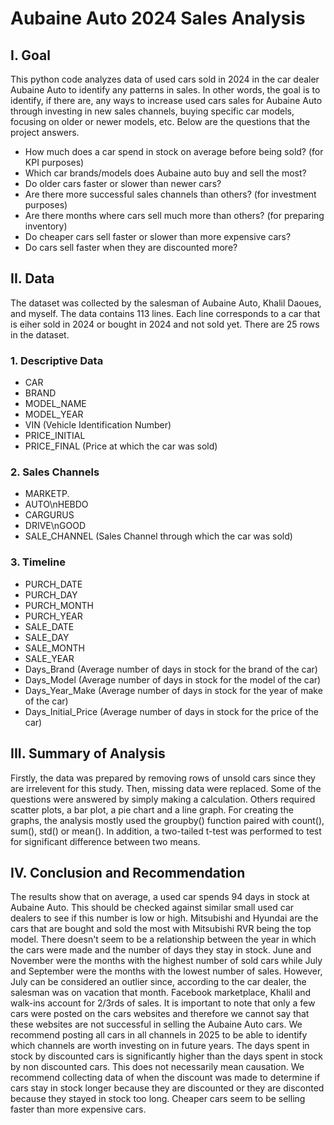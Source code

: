 # Aubaine Auto 2024 Sales Analysis

## I. Goal
This python code analyzes data of used cars sold in 2024 in the car dealer Aubaine Auto to identify any patterns in sales. In other words, the goal is to identify, if there are, any ways to increase used cars sales for Aubaine Auto through investing in new sales channels, buying specific car models, focusing on older or newer models, etc. Below are the questions that the project answers.

* How much does a car spend in stock on average before being sold? (for KPI purposes)
* Which car brands/models does Aubaine auto buy and sell the most?
* Do older cars faster or slower than newer cars?
* Are there more successful sales channels than others? (for investment purposes)
* Are there months where cars sell much more than others? (for preparing inventory)
* Do cheaper cars sell faster or slower than more expensive cars?
* Do cars sell faster when they are discounted more?

## II. Data
The dataset was collected by the salesman of Aubaine Auto, Khalil Daoues, and myself. The data contains 113 lines. Each line corresponds to a car that is eiher sold in 2024 or bought in 2024 and not sold yet.
There are 25 rows in the dataset.

### 1. Descriptive Data
* CAR
* BRAND
* MODEL_NAME
* MODEL_YEAR
* VIN (Vehicle Identification Number)
* PRICE_INITIAL
* PRICE_FINAL (Price at which the car was sold)

### 2. Sales Channels
* MARKETP.
* AUTO\nHEBDO
* CARGURUS
* DRIVE\nGOOD
* SALE_CHANNEL (Sales Channel through which the car was sold)

### 3. Timeline
* PURCH_DATE
* PURCH_DAY
* PURCH_MONTH
* PURCH_YEAR
* SALE_DATE
* SALE_DAY
* SALE_MONTH
* SALE_YEAR
* Days_Brand (Average number of days in stock for the brand of the car)
* Days_Model (Average number of days in stock for the model of the car)
* Days_Year_Make (Average number of days in stock for the year of make of the car)
* Days_Initial_Price (Average number of days in stock for the price of the car)

## III. Summary of Analysis
Firstly, the data was prepared by removing rows of unsold cars since they are irrelevent for this study. Then, missing data were replaced. Some of the questions were answered by simply making a calculation. Others required scatter plots, a bar plot, a pie chart and a line graph. For creating the graphs, the analysis mostly used the groupby() function paired with count(), sum(), std() or mean(). In addition, a two-tailed t-test was performed to test for significant difference between two means.



## IV. Conclusion and Recommendation

The results show that on average, a used car spends 94 days in stock at Aubaine Auto. This should be checked against similar small used car dealers to see if this number is low or high. Mitsubishi and Hyundai are the cars that are bought and sold the most with Mitsubishi RVR being the top model. There doesn't seem to be a relationship between the year in which the cars were made and the number of days they stay in stock. June and November were the months with the highest number of sold cars while July and September were the months with the lowest number of sales. However, July can be considered an outlier since, according to the car dealer, the salesman was on vacation that month.
Facebook marketplace, Khalil and walk-ins account for 2/3rds of sales. It is important to note that only a few cars were posted on the cars websites and therefore we cannot say that these websites are not successful in selling the Aubaine Auto cars. We recommend posting all cars in all channels in 2025 to be able to identify which channels are worth investing on in future years. The days spent in stock by discounted cars is significantly higher than the days spent in stock by non discounted cars. This does not necessarily mean causation. We recommend collecting data of when the discount was made to determine if cars stay in stock longer because they are discounted or they are disconted because they stayed in stock too long. Cheaper cars seem to be selling faster than more expensive cars.
